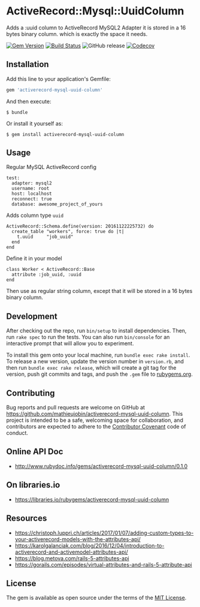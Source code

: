 # ActiveRecord::Mysql::UuidColumn

Adds a :uuid column to ActiveRecord MySQL2 Adapter
it is stored in a 16 bytes binary column. which is exactly the space it needs.

[![Gem Version](https://badge.fury.io/rb/activerecord-mysql-uuid-column.svg)](https://badge.fury.io/rb/activerecord-mysql-uuid-column)
[![Build Status](https://travis-ci.org/mathieujobin/activerecord-mysql-uuid-column.svg?branch=master)](https://travis-ci.org/mathieujobin/activerecord-mysql-uuid-column)
![GitHub release](https://img.shields.io/github/release/mathieujobin/activerecord-mysql-uuid-column.svg)
[![Codecov](https://img.shields.io/codecov/c/github/mathieujobin/activerecord-mysql-uuid-column.svg)](https://codecov.io/gh/mathieujobin/activerecord-mysql-uuid-column)

## Installation

Add this line to your application's Gemfile:

```ruby
gem 'activerecord-mysql-uuid-column'
```

And then execute:

    $ bundle

Or install it yourself as:

    $ gem install activerecord-mysql-uuid-column

## Usage

Regular MySQL ActiveRecord config
```
test:
  adapter: mysql2
  username: root
  host: localhost
  reconnect: true
  database: awesome_project_of_yours
```

Adds column type `uuid`

```
ActiveRecord::Schema.define(version: 20161122225732) do
  create_table "workers", force: true do |t|
    t.uuid     "job_uuid"
  end
end
```

Define it in your model

```
class Worker < ActiveRecord::Base
  attribute :job_uuid, :uuid
end
```

Then use as regular string column, except that it will be stored in a 16 bytes binary column.

## Development

After checking out the repo, run `bin/setup` to install dependencies. Then, run `rake spec` to run the tests. You can also run `bin/console` for an interactive prompt that will allow you to experiment.

To install this gem onto your local machine, run `bundle exec rake install`. To release a new version, update the version number in `version.rb`, and then run `bundle exec rake release`, which will create a git tag for the version, push git commits and tags, and push the `.gem` file to [rubygems.org](https://rubygems.org).

## Contributing

Bug reports and pull requests are welcome on GitHub at https://github.com/mathieujobin/activerecord-mysql-uuid-column. This project is intended to be a safe, welcoming space for collaboration, and contributors are expected to adhere to the [Contributor Covenant](http://contributor-covenant.org) code of conduct.

## Online API Doc
* http://www.rubydoc.info/gems/activerecord-mysql-uuid-column/0.1.0

## On libraries.io
* https://libraries.io/rubygems/activerecord-mysql-uuid-column

## Resources
* https://christoph.luppri.ch/articles/2017/01/07/adding-custom-types-to-your-activerecord-models-with-the-attributes-api/
* https://karolgalanciak.com/blog/2016/12/04/introduction-to-activerecord-and-activemodel-attributes-api/
* https://blog.metova.com/rails-5-attributes-api
* https://gorails.com/episodes/virtual-attributes-and-rails-5-attribute-api

## License

The gem is available as open source under the terms of the [MIT License](http://opensource.org/licenses/MIT).

